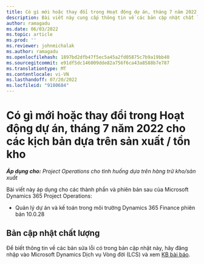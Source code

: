 ```yaml
---
title: Có gì mới hoặc thay đổi trong Hoạt động dự án, tháng 7 năm 2022 cho các kịch bản dựa trên sản xuất / tồn kho
description: Bài viết này cung cấp thông tin về các bản cập nhật chất lượng có sẵn trong bản phát hành tháng 7 năm 2022 của Microsoft Dynamics 365 Project Operations cho các kịch bản dựa trên sản xuất / tồn kho.
author: ramagadu
ms.date: 06/03/2022
ms.topic: article
ms.prod: ''
ms.reviewer: johnmichalak
ms.author: ramagadu
ms.openlocfilehash: 1897bd2dfb47f5ec5a45a2fd05875c7b9a19bb40
ms.sourcegitcommit: e91df5dc146009dde82a756f6ca43a8588b7e787
ms.translationtype: MT
ms.contentlocale: vi-VN
ms.lasthandoff: 07/20/2022
ms.locfileid: "9180684"
---
```

# <a name="whats-new-or-changed-in-project-operations-july-2022-for-stockedproduction-based-scenarios"></a>Có gì mới hoặc thay đổi trong Hoạt động dự án, tháng 7 năm 2022 cho các kịch bản dựa trên sản xuất / tồn kho

_**Áp dụng cho:** Project Operations cho tình huống dựa trên hàng trữ kho/sản xuất_

Bài viết này áp dụng cho các thành phần và phiên bản sau của Microsoft Dynamics 365 Project Operations:

- Quản lý dự án và kế toán trong môi trường Dynamics 365 Finance phiên bản 10.0.28

## <a name="quality-updates"></a>Bản cập nhật chất lượng

Để biết thông tin về các bản sửa lỗi có trong bản cập nhật này, hãy đăng nhập vào Microsoft Dynamics Dịch vụ Vòng đời (LCS) và xem [KB bài báo](https://fix.lcs.dynamics.com/Issue/Details?bugId=694438).
